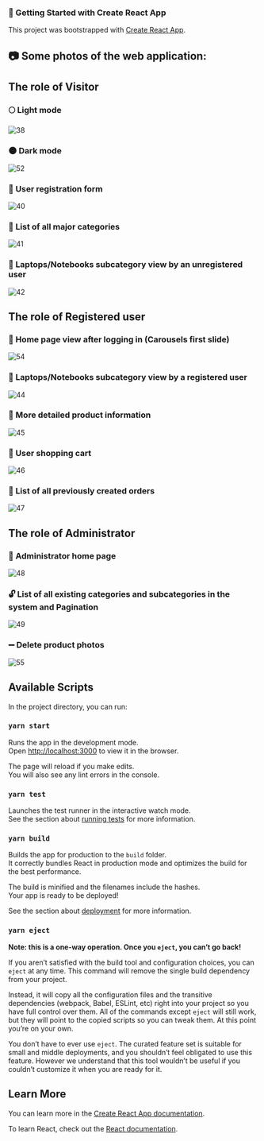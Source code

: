 ### :wrench: Getting Started with Create React App

This project was bootstrapped with [Create React App](https://github.com/facebook/create-react-app).

## :camera: Some photos of the web application:

## The role of Visitor
### :full_moon: Light mode

![38](https://user-images.githubusercontent.com/61964257/145252041-c50d6aef-6d3b-43f6-947f-3c9ca80bdc05.PNG)

### :new_moon: Dark mode

![52](https://user-images.githubusercontent.com/61964257/145254240-42fbec02-d942-49db-9d09-b196880b69c0.PNG)

### :busts_in_silhouette: User registration form

![40](https://user-images.githubusercontent.com/61964257/145252050-381c4c94-845d-4442-b907-3ce534264ad7.PNG)

### :1234: List of all major categories

![41](https://user-images.githubusercontent.com/61964257/145252051-5eefabfa-82fe-4fa4-b193-8605160d62d8.PNG)

### :no_entry_sign: Laptops/Notebooks subcategory view by an unregistered user

![42](https://user-images.githubusercontent.com/61964257/145252053-66550457-c11d-48da-bd65-8b45d152ed76.PNG)

## The role of Registered user

### :house_with_garden: Home page view after logging in (Carousels first slide)

![54](https://user-images.githubusercontent.com/61964257/145255550-e503cba7-8746-4b75-a6eb-e5342df78e2b.PNG)

### :1234: Laptops/Notebooks subcategory view by a registered user

![44](https://user-images.githubusercontent.com/61964257/145252056-34364178-ee24-414b-9bda-73ec000ed540.PNG)

### :mag_right: More detailed product information 

![45](https://user-images.githubusercontent.com/61964257/145252060-3a8b463c-7b57-4fb3-ae3e-6c831b30c461.PNG)

### :handbag: User shopping cart

![46](https://user-images.githubusercontent.com/61964257/145252065-710f0324-5ade-4f6e-8df0-d24077041d8a.PNG)

### :symbols: List of all previously created orders

![47](https://user-images.githubusercontent.com/61964257/145252067-0dc87872-9946-42b2-b5fa-44546d629e86.PNG)

## The role of Administrator
### :house_with_garden: Administrator home page

![48](https://user-images.githubusercontent.com/61964257/145252071-ccf56495-1e19-43af-a03a-88d913a6cd1a.PNG)

### :unlock: List of all existing categories and subcategories in the system and Pagination

![49](https://user-images.githubusercontent.com/61964257/145252074-2e333193-231a-4a44-b7cd-cd049f78c048.PNG)

### :heavy_minus_sign: Delete product photos

![55](https://user-images.githubusercontent.com/61964257/145259237-9207e6d6-e5e0-4ace-8a1b-05dd8c7555ae.PNG)

## Available Scripts

In the project directory, you can run:

### `yarn start`

Runs the app in the development mode.\
Open [http://localhost:3000](http://localhost:3000) to view it in the browser.

The page will reload if you make edits.\
You will also see any lint errors in the console.

### `yarn test`

Launches the test runner in the interactive watch mode.\
See the section about [running tests](https://facebook.github.io/create-react-app/docs/running-tests) for more information.

### `yarn build`

Builds the app for production to the `build` folder.\
It correctly bundles React in production mode and optimizes the build for the best performance.

The build is minified and the filenames include the hashes.\
Your app is ready to be deployed!

See the section about [deployment](https://facebook.github.io/create-react-app/docs/deployment) for more information.

### `yarn eject`

**Note: this is a one-way operation. Once you `eject`, you can’t go back!**

If you aren’t satisfied with the build tool and configuration choices, you can `eject` at any time. This command will remove the single build dependency from your project.

Instead, it will copy all the configuration files and the transitive dependencies (webpack, Babel, ESLint, etc) right into your project so you have full control over them. All of the commands except `eject` will still work, but they will point to the copied scripts so you can tweak them. At this point you’re on your own.

You don’t have to ever use `eject`. The curated feature set is suitable for small and middle deployments, and you shouldn’t feel obligated to use this feature. However we understand that this tool wouldn’t be useful if you couldn’t customize it when you are ready for it.

## Learn More

You can learn more in the [Create React App documentation](https://facebook.github.io/create-react-app/docs/getting-started).

To learn React, check out the [React documentation](https://reactjs.org/).
